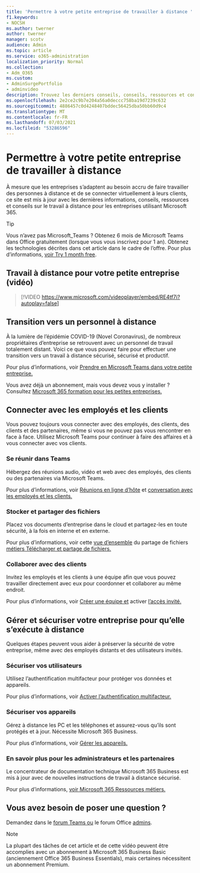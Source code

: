 ```yaml
---
title: 'Permettre à votre petite entreprise de travailler à distance '
f1.keywords:
- NOCSH
ms.author: twerner
author: twerner
manager: scotv
audience: Admin
ms.topic: article
ms.service: o365-administration
localization_priority: Normal
ms.collection:
- Adm_O365
ms.custom:
- AdminSurgePortfolio
- adminvideo
description: Trouvez les derniers conseils, conseils, ressources et conseils sur le travail à distance pour les entreprises utilisant Microsoft 365.
ms.openlocfilehash: 2e2ce2c9b7e204a56a0deccc758ba19d7239c632
ms.sourcegitcommit: 4886457c0d4248407bddec56425dba50bb60d9c4
ms.translationtype: MT
ms.contentlocale: fr-FR
ms.lasthandoff: 07/03/2021
ms.locfileid: "53286596"
---
```

# <a name="empower-your-small-business-with-remote-work"></a>Permettre à votre petite entreprise de travailler à distance 

À mesure que les entreprises s’adaptent au besoin accru de faire travailler des personnes à distance et de se connecter virtuellement à leurs clients, ce site est mis à jour avec les dernières informations, conseils, ressources et conseils sur le travail à distance pour les entreprises utilisant Microsoft 365.

> [!TIP]
> Vous n’avez pas Microsoft_Teams ? Obtenez 6 mois de Microsoft Teams dans Office gratuitement (lorsque vous vous inscrivez pour 1 an). Obtenez les technologies décrites dans cet article dans le cadre de l’offre. Pour plus d’informations, [voir Try 1 month free](https://aka.ms/SMBTeamsOffer).

## <a name="remote-work-for-your-small-business-video"></a>Travail à distance pour votre petite entreprise (vidéo)

> [!VIDEO https://www.microsoft.com/videoplayer/embed/RE4tf7i?autoplay=false]

## <a name="transitioning-to-a-remote-workforce"></a>Transition vers un personnel à distance

À la lumière de l’épidémie COVID-19 (Novel Coronavirus), de nombreux propriétaires d’entreprise se retrouvent avec un personnel de travail totalement distant. Voici ce que vous pouvez faire pour effectuer une transition vers un travail à distance sécurisé, sécurisé et productif.

Pour plus d’informations, voir [Prendre en Microsoft Teams dans votre petite entreprise.](../../business-video/get-started-teams-small-business.md)

Vous avez déjà un abonnement, mais vous devez vous y installer ? Consultez [Microsoft 365 formation pour les petites entreprises.](../../business-video/index.yml)

## <a name="connect-with-employees-and-customers"></a>Connecter avec les employés et les clients

Vous pouvez toujours vous connecter avec des employés, des clients, des clients et des partenaires, même si vous ne pouvez pas vous rencontrer en face à face. Utilisez Microsoft Teams pour continuer à faire des affaires et à vous connecter avec vos clients.

### <a name="meet-up-in-teams"></a>Se réunir dans Teams

Hébergez des réunions audio, vidéo et web avec des employés, des clients ou des partenaires via Microsoft Teams.

Pour plus d’informations, voir [Réunions en ligne d’hôte](../../business-video/start-and-pin-chats.md) et [conversation avec les employés et les clients.](https://support.microsoft.com/office/chat-with-employees-and-customers-65748808-a403-462c-a6e1-b169e5bc6c92)

### <a name="store-and-share-files"></a>Stocker et partager des fichiers

Placez vos documents d’entreprise dans le cloud et partagez-les en toute sécurité, à la fois en interne et en externe.

Pour plus d’informations, voir cette [vue d’ensemble](../../business-video/overview-file-sharing.md) du partage de fichiers [métiers Télécharger et partage de fichiers.](https://support.microsoft.com/office/upload-and-share-files-57b669db-678e-424e-b0a0-15d19215cb12)

### <a name="collaborate-with-customers"></a>Collaborer avec des clients

Invitez les employés et les clients à une équipe afin que vous pouvez travailler directement avec eux pour coordonner et collaborer au même endroit.

Pour plus d’informations, voir [Créer une équipe et](../../business-video/team-with-guests.md) activer [l’accès invité.](/MicrosoftTeams/guest-access)

## <a name="manage-and-secure-your-business-to-run-remotely"></a>Gérer et sécuriser votre entreprise pour qu’elle s’exécute à distance

Quelques étapes peuvent vous aider à préserver la sécurité de votre entreprise, même avec des employés distants et des utilisateurs invités.

### <a name="secure-your-users"></a>Sécuriser vos utilisateurs

Utilisez l’authentification multifacteur pour protéger vos données et appareils.

Pour plus d’informations, voir [Activer l’authentification multifacteur.](../../business-video/turn-on-mfa.md)

### <a name="secure-your-devices"></a>Sécuriser vos appareils

Gérez à distance les PC et les téléphones et assurez-vous qu’ils sont protégés et à jour. Nécessite Microsoft 365 Business.

Pour plus d’informations, voir [Gérer les appareils.](../../business-video/secure-win-10-pro-devices.md)

### <a name="more-for-admins-and-partners"></a>En savoir plus pour les administrateurs et les partenaires

Le concentrateur de documentation technique Microsoft 365 Business est mis à jour avec de nouvelles instructions de travail à distance sécurisé.

Pour plus d’informations, [voir Microsoft 365 Ressources métiers.](/microsoft-365/business)

## <a name="need-to-ask-a-question"></a>Vous avez besoin de poser une question ?

Demandez dans le [forum Teams ou](https://answers.microsoft.com/msteams/forum) le forum Office [admins](https://answers.microsoft.com).

> [!NOTE]
> La plupart des tâches de cet article et de cette vidéo peuvent être accomplies avec un abonnement à Microsoft 365 Business Basic (anciennement Office 365 Business Essentials), mais certaines nécessitent un abonnement Premium.
